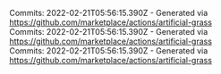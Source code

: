 Commits: 2022-02-21T05:56:15.390Z - Generated via https://github.com/marketplace/actions/artificial-grass
<br>
Commits: 2022-02-21T05:56:15.390Z - Generated via https://github.com/marketplace/actions/artificial-grass
<br>
Commits: 2022-02-21T05:56:15.390Z - Generated via https://github.com/marketplace/actions/artificial-grass
<br>
